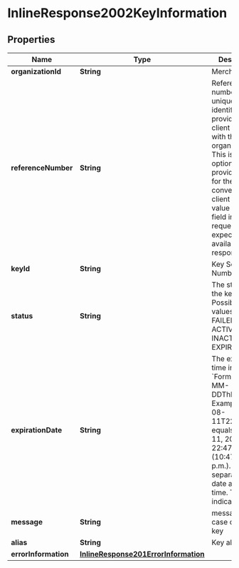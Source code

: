 
# InlineResponse2002KeyInformation

## Properties
Name | Type | Description | Notes
------------ | ------------- | ------------- | -------------
**organizationId** | **String** | Merchant Id  |  [optional]
**referenceNumber** | **String** | Reference number is a unique identifier provided by the client along with the organization Id. This is an optional field provided solely for the client’s convenience. If client specifies value for this field in the request, it is expected to be available in the response.  |  [optional]
**keyId** | **String** | Key Serial Number  |  [optional]
**status** | **String** | The status of the key.  Possible values:  - FAILED  - ACTIVE  - INACTIVE  - EXPIRED  |  [optional]
**expirationDate** | **String** | The expiration time in UTC. &#x60;Format: YYYY-MM-DDThh:mm:ssZ&#x60;  Example 2016-08-11T22:47:57Z equals August 11, 2016, at 22:47:57 (10:47:57 p.m.). The T separates the date and the time. The Z indicates UTC.  |  [optional]
**message** | **String** | message in case of failed key |  [optional]
**alias** | **String** | Key alias |  [optional]
**errorInformation** | [**InlineResponse201ErrorInformation**](InlineResponse201ErrorInformation.md) |  |  [optional]



